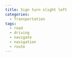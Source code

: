```yaml
---
title: Sign turn slight left
categories:
  - Transportation
tags:
  - road
  - driving
  - navigate
  - navigation
  - route
---
```

